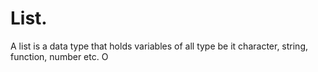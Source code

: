 # List.
A list is a data type that holds variables of all type be it character, string, function, number etc. O